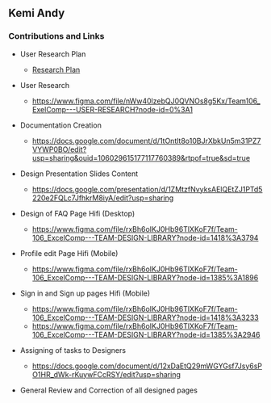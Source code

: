 ## Kemi Andy

### Contributions and Links

+ User Research Plan
  + [Research Plan](https://docs.google.com/document/d/1JA4gVAgW35vJIZaYAsPe3yZpvStiBLwKoWVMS5rYkgM/edit?usp=sharing)

+ User Research
  + https://www.figma.com/file/nWw40lzebQJ0QVNOs8g5Kx/Team106_ExelComp---USER-RESEARCH?node-id=0%3A1

+ Documentation Creation
  + https://docs.google.com/document/d/1tOntlt8o10BJrXbkUn5m31PZ7VYWP0BO/edit?usp=sharing&ouid=106029615177117760389&rtpof=true&sd=true

+ Design Presentation Slides Content
  + https://docs.google.com/presentation/d/1ZMtzfNvyksAElQEtZJ1PTd5220e2FQLc7JfhkrM8iyA/edit?usp=sharing

+ Design of FAQ Page Hifi (Desktop)
  + https://www.figma.com/file/rxBh6oIKJ0Hb96TlXKoF7f/Team-106_ExcelComp---TEAM-DESIGN-LIBRARY?node-id=1418%3A3794

+ Profile edit Page Hifi (Mobile)
  + https://www.figma.com/file/rxBh6oIKJ0Hb96TlXKoF7f/Team-106_ExcelComp---TEAM-DESIGN-LIBRARY?node-id=1385%3A1896

+ Sign in and Sign up pages Hifi (Mobile)
  + https://www.figma.com/file/rxBh6oIKJ0Hb96TlXKoF7f/Team-106_ExcelComp---TEAM-DESIGN-LIBRARY?node-id=1418%3A3233
  + https://www.figma.com/file/rxBh6oIKJ0Hb96TlXKoF7f/Team-106_ExcelComp---TEAM-DESIGN-LIBRARY?node-id=1385%3A2946

+ Assigning of tasks to Designers
  + https://docs.google.com/document/d/12xDaEtQ29mWGYGsf7Jsy6sPO1HR_dWk-rKuywFCcRSY/edit?usp=sharing

+ General Review and Correction of all designed pages
